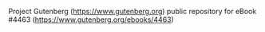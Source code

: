 Project Gutenberg (https://www.gutenberg.org) public repository for eBook #4463 (https://www.gutenberg.org/ebooks/4463)
